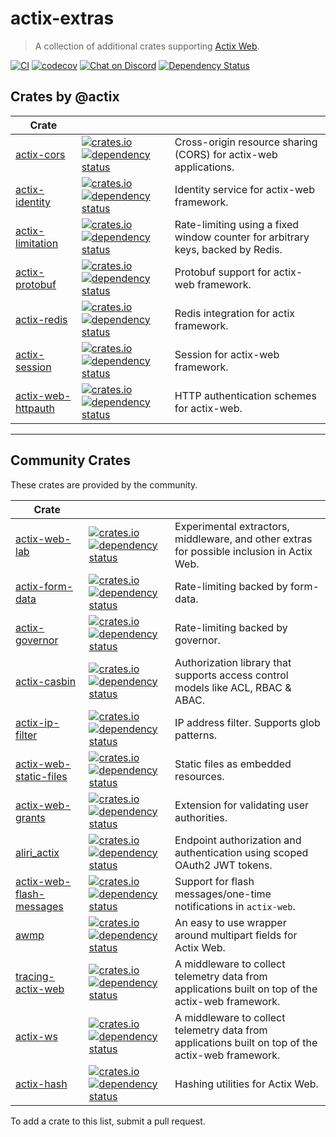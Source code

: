 # actix-extras

> A collection of additional crates supporting [Actix Web].

[![CI](https://github.com/actix/actix-extras/actions/workflows/ci.yml/badge.svg)](https://github.com/actix/actix-extras/actions/workflows/ci.yml)
[![codecov](https://codecov.io/gh/actix/actix-extras/branch/master/graph/badge.svg)](https://codecov.io/gh/actix/actix-extras)
[![Chat on Discord](https://img.shields.io/discord/771444961383153695?label=chat&logo=discord)](https://discord.gg/5Ux4QGChWc)
[![Dependency Status](https://deps.rs/repo/github/actix/actix-extras/status.svg)](https://deps.rs/repo/github/actix/actix-extras)

## Crates by @actix

| Crate                |                                                                                                                                                                                                                                                                |                                                                                 |
| -------------------- | -------------------------------------------------------------------------------------------------------------------------------------------------------------------------------------------------------------------------------------------------------------- | ------------------------------------------------------------------------------- |
| [actix-cors]         | [![crates.io](https://img.shields.io/crates/v/actix-cors?label=latest)](https://crates.io/crates/actix-cors) [![dependency status](https://deps.rs/crate/actix-cors/0.6.1/status.svg)](https://deps.rs/crate/actix-cors/0.6.1)                                 | Cross-origin resource sharing (CORS) for actix-web applications.                |
| [actix-identity]     | [![crates.io](https://img.shields.io/crates/v/actix-identity?label=latest)](https://crates.io/crates/actix-identity) [![dependency status](https://deps.rs/crate/actix-identity/0.4.0/status.svg)](https://deps.rs/crate/actix-identity/0.4.0)                 | Identity service for actix-web framework.                                       |
| [actix-limitation]   | [![crates.io](https://img.shields.io/crates/v/actix-limitation?label=latest)](https://crates.io/crates/actix-limitation) [![dependency status](https://deps.rs/crate/actix-limitation/0.2.0/status.svg)](https://deps.rs/crate/actix-limitation/0.2.0)         | Rate-limiting using a fixed window counter for arbitrary keys, backed by Redis. |
| [actix-protobuf]     | [![crates.io](https://img.shields.io/crates/v/actix-protobuf?label=latest)](https://crates.io/crates/actix-protobuf) [![dependency status](https://deps.rs/crate/actix-protobuf/0.7.0/status.svg)](https://deps.rs/crate/actix-protobuf/0.7.0)                 | Protobuf support for actix-web framework.                                       |
| [actix-redis]        | [![crates.io](https://img.shields.io/crates/v/actix-redis?label=latest)](https://crates.io/crates/actix-redis) [![dependency status](https://deps.rs/crate/actix-redis/0.11.0/status.svg)](https://deps.rs/crate/actix-redis/0.11.0)                           | Redis integration for actix framework.                                          |
| [actix-session]      | [![crates.io](https://img.shields.io/crates/v/actix-session?label=latest)](https://crates.io/crates/actix-session) [![dependency status](https://deps.rs/crate/actix-session/0.6.0/status.svg)](https://deps.rs/crate/actix-session/0.6.0)                     | Session for actix-web framework.                                                |
| [actix-web-httpauth] | [![crates.io](https://img.shields.io/crates/v/actix-web-httpauth?label=latest)](https://crates.io/crates/actix-web-httpauth) [![dependency status](https://deps.rs/crate/actix-web-httpauth/0.6.0/status.svg)](https://deps.rs/crate/actix-web-httpauth/0.6.0) | HTTP authentication schemes for actix-web.                                      |

---

## Community Crates

These crates are provided by the community.

| Crate                      |                                                                                                                                                                                                                                                                                        |                                                                                                   |
| -------------------------- | -------------------------------------------------------------------------------------------------------------------------------------------------------------------------------------------------------------------------------------------------------------------------------------- | ------------------------------------------------------------------------------------------------- |
| [actix-web-lab]            | [![crates.io](https://img.shields.io/crates/v/actix-web-lab?label=latest)](https://crates.io/crates/actix-web-lab) [![dependency status](https://deps.rs/crate/actix-web-lab/0.15.0/status.svg)](https://deps.rs/crate/actix-web-lab/0.15.0)                                           | Experimental extractors, middleware, and other extras for possible inclusion in Actix Web.        |
| [actix-form-data]          | [![crates.io](https://img.shields.io/crates/v/actix-form-data?label=latest)](https://crates.io/crates/actix-form-data) [![dependency status](https://deps.rs/crate/actix-form-data/0.6.2/status.svg)](https://deps.rs/crate/actix-form-data/0.6.2)                                     | Rate-limiting backed by form-data.                                                                |
| [actix-governor]           | [![crates.io](https://img.shields.io/crates/v/actix-governor?label=latest)](https://crates.io/crates/actix-governor) [![dependency status](https://deps.rs/crate/actix-governor/0.3.0/status.svg)](https://deps.rs/crate/actix-governor/0.3.0)                                         | Rate-limiting backed by governor.                                                                 |
| [actix-casbin]             | [![crates.io](https://img.shields.io/crates/v/actix-casbin?label=latest)](https://crates.io/crates/actix-casbin) [![dependency status](https://deps.rs/crate/actix-casbin/0.4.2/status.svg)](https://deps.rs/crate/actix-casbin/0.4.2)                                                 | Authorization library that supports access control models like ACL, RBAC & ABAC.                  |
| [actix-ip-filter]          | [![crates.io](https://img.shields.io/crates/v/actix-ip-filter?label=latest)](https://crates.io/crates/actix-ip-filter) [![dependency status](https://deps.rs/crate/actix-ip-filter/0.3.1/status.svg)](https://deps.rs/crate/actix-ip-filter/0.3.1)                                     | IP address filter. Supports glob patterns.                                                        |
| [actix-web-static-files]   | [![crates.io](https://img.shields.io/crates/v/actix-web-static-files?label=latest)](https://crates.io/crates/actix-web-static-files) [![dependency status](https://deps.rs/crate/actix-web-static-files/4.0.0/status.svg)](https://deps.rs/crate/actix-web-static-files/4.0.0)         | Static files as embedded resources.                                                               |
| [actix-web-grants]         | [![crates.io](https://img.shields.io/crates/v/actix-web-grants?label=latest)](https://crates.io/crates/actix-web-grants) [![dependency status](https://deps.rs/crate/actix-web-grants/3.0.0-beta.6/status.svg)](https://deps.rs/crate/actix-web-grants/3.0.0-beta.6)                   | Extension for validating user authorities.                                                        |
| [aliri_actix]              | [![crates.io](https://img.shields.io/crates/v/aliri_actix?label=latest)](https://crates.io/crates/aliri_actix) [![dependency status](https://deps.rs/crate/aliri_actix/0.6.0/status.svg)](https://deps.rs/crate/aliri_actix/0.6.0)                                                     | Endpoint authorization and authentication using scoped OAuth2 JWT tokens.                         |
| [actix-web-flash-messages] | [![crates.io](https://img.shields.io/crates/v/actix-web-flash-messages?label=latest)](https://crates.io/crates/actix-web-flash-messages) [![dependency status](https://deps.rs/crate/actix-web-flash-messages/0.3.2/status.svg)](https://deps.rs/crate/actix-web-flash-messages/0.3.2) | Support for flash messages/one-time notifications in `actix-web`.                                 |
| [awmp]                     | [![crates.io](https://img.shields.io/crates/v/awmp?label=latest)](https://crates.io/crates/awmp) [![dependency status](https://deps.rs/crate/awmp/0.8.1/status.svg)](https://deps.rs/crate/awmp/0.8.1)                                                                                 | An easy to use wrapper around multipart fields for Actix Web.                                     |
| [tracing-actix-web]        | [![crates.io](https://img.shields.io/crates/v/tracing-actix-web?label=latest)](https://crates.io/crates/tracing-actix-web) [![dependency status](https://deps.rs/crate/tracing-actix-web/0.5.1/status.svg)](https://deps.rs/crate/tracing-actix-web/0.5.1)                             | A middleware to collect telemetry data from applications built on top of the actix-web framework. |
| [actix-ws]                 | [![crates.io](https://img.shields.io/crates/v/actix-ws?label=latest)](https://crates.io/crates/actix-ws) [![dependency status](https://deps.rs/crate/actix-ws/0.2.5/status.svg)](https://deps.rs/crate/actix-ws/0.2.5)                                                                 | A middleware to collect telemetry data from applications built on top of the actix-web framework. |
| [actix-hash]               | [![crates.io](https://img.shields.io/crates/v/actix-hash?label=latest)](https://crates.io/crates/actix-hash) [![dependency status](https://deps.rs/crate/actix-hash/0.3.0/status.svg)](https://deps.rs/crate/actix-hash/0.3.0)                                                         | Hashing utilities for Actix Web.                                                                  |

To add a crate to this list, submit a pull request.

<!-- REFERENCES -->

[actix]: https://github.com/actix/actix
[actix web]: https://github.com/actix/actix-web
[actix-extras]: https://github.com/actix/actix-extras
[actix-cors]: actix-cors
[actix-identity]: actix-identity
[actix-limitation]: actix-limitation
[actix-protobuf]: actix-protobuf
[actix-redis]: actix-redis
[actix-session]: actix-session
[actix-web-httpauth]: actix-web-httpauth
[actix-web-lab]: https://github.com/robjtede/actix-web-lab/tree/main/actix-web-lab
[actix-form-data]: https://git.asonix.dog/asonix/actix-form-data
[actix-casbin]: https://github.com/casbin-rs/actix-casbin
[actix-ip-filter]: https://github.com/jhen0409/actix-ip-filter
[actix-web-static-files]: https://github.com/kilork/actix-web-static-files
[actix-web-grants]: https://github.com/DDtKey/actix-web-grants
[actix-web-flash-messages]: https://github.com/LukeMathWalker/actix-web-flash-messages
[actix-governor]: https://github.com/AaronErhardt/actix-governor
[aliri_actix]: https://github.com/neoeinstein/aliri
[awmp]: https://github.com/kardeiz/awmp
[tracing-actix-web]: https://github.com/LukeMathWalker/tracing-actix-web
[actix-ws]: https://git.asonix.dog/asonix/actix-actorless-websockets
[actix-hash]: https://github.com/robjtede/actix-web-lab/tree/main/actix-hash
